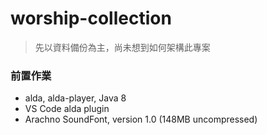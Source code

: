 # worship-collection

> 先以資料備份為主，尚未想到如何架構此專案

### 前置作業

* alda, alda-player, Java 8
* VS Code alda plugin
* Arachno SoundFont, version 1.0 (148MB uncompressed)
